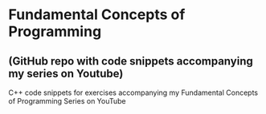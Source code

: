 # Fundamental Concepts of Programming 
## (GitHub repo with code snippets accompanying my series on Youtube)

C++ code snippets for exercises accompanying my Fundamental Concepts of Programming Series on YouTube
